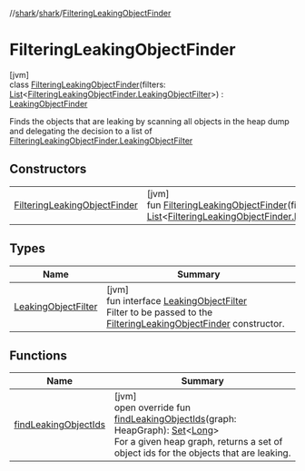 //[shark](../../../index.md)/[shark](../index.md)/[FilteringLeakingObjectFinder](index.md)

# FilteringLeakingObjectFinder

[jvm]\
class [FilteringLeakingObjectFinder](index.md)(filters: [List](https://kotlinlang.org/api/latest/jvm/stdlib/kotlin.collections/-list/index.html)&lt;[FilteringLeakingObjectFinder.LeakingObjectFilter](-leaking-object-filter/index.md)&gt;) : [LeakingObjectFinder](../-leaking-object-finder/index.md)

Finds the objects that are leaking by scanning all objects in the heap dump and delegating the decision to a list of [FilteringLeakingObjectFinder.LeakingObjectFilter](-leaking-object-filter/index.md)

## Constructors

| | |
|---|---|
| [FilteringLeakingObjectFinder](-filtering-leaking-object-finder.md) | [jvm]<br>fun [FilteringLeakingObjectFinder](-filtering-leaking-object-finder.md)(filters: [List](https://kotlinlang.org/api/latest/jvm/stdlib/kotlin.collections/-list/index.html)&lt;[FilteringLeakingObjectFinder.LeakingObjectFilter](-leaking-object-filter/index.md)&gt;) |

## Types

| Name | Summary |
|---|---|
| [LeakingObjectFilter](-leaking-object-filter/index.md) | [jvm]<br>fun interface [LeakingObjectFilter](-leaking-object-filter/index.md)<br>Filter to be passed to the [FilteringLeakingObjectFinder](index.md) constructor. |

## Functions

| Name | Summary |
|---|---|
| [findLeakingObjectIds](find-leaking-object-ids.md) | [jvm]<br>open override fun [findLeakingObjectIds](find-leaking-object-ids.md)(graph: HeapGraph): [Set](https://kotlinlang.org/api/latest/jvm/stdlib/kotlin.collections/-set/index.html)&lt;[Long](https://kotlinlang.org/api/latest/jvm/stdlib/kotlin/-long/index.html)&gt;<br>For a given heap graph, returns a set of object ids for the objects that are leaking. |
